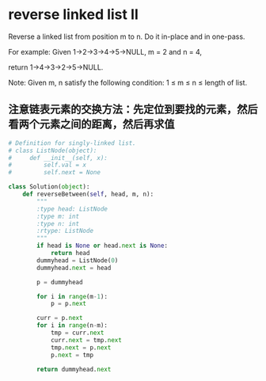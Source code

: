 # reverse linked list II

Reverse a linked list from position m to n. Do it in-place and in one-pass.

For example:
Given 1->2->3->4->5->NULL, m = 2 and n = 4,

return 1->4->3->2->5->NULL.

Note:
Given m, n satisfy the following condition:
1 ≤ m ≤ n ≤ length of list.

## 注意链表元素的交换方法：先定位到要找的元素，然后看两个元素之间的距离，然后再求值

```python
# Definition for singly-linked list.
# class ListNode(object):
#     def __init__(self, x):
#         self.val = x
#         self.next = None

class Solution(object):
    def reverseBetween(self, head, m, n):
        """
        :type head: ListNode
        :type m: int
        :type n: int
        :rtype: ListNode
        """
        if head is None or head.next is None:
            return head
        dummyhead = ListNode(0)
        dummyhead.next = head

        p = dummyhead

        for i in range(m-1):
            p = p.next

        curr = p.next
        for i in range(n-m):
            tmp = curr.next
            curr.next = tmp.next
            tmp.next = p.next
            p.next = tmp

        return dummyhead.next

```
